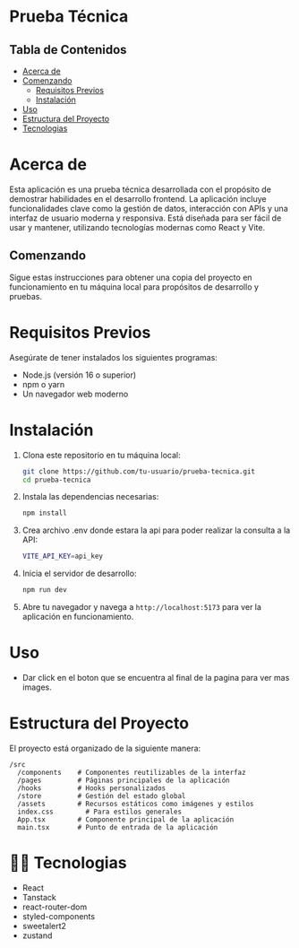 # Prueba Técnica

## Tabla de Contenidos

- [Acerca de](#acerca-de)
- [Comenzando](#comenzando)
  - [Requisitos Previos](#requisitos-previos)
  - [Instalación](#instalación)
- [Uso](#uso)
- [Estructura del Proyecto](#estructura-del-proyecto)
- [Tecnologias](#tec)

# Acerca de <a id="acerca-de"></a>

Esta aplicación es una prueba técnica desarrollada con el propósito de demostrar habilidades en el desarrollo frontend. La aplicación incluye funcionalidades clave como la gestión de datos, interacción con APIs y una interfaz de usuario moderna y responsiva. Está diseñada para ser fácil de usar y mantener, utilizando tecnologías modernas como React y Vite.

## Comenzando <a id="comenzando"></a>

Sigue estas instrucciones para obtener una copia del proyecto en funcionamiento en tu máquina local para propósitos de desarrollo y pruebas.

# Requisitos Previos <a id="requisitos-previos"></a>

Asegúrate de tener instalados los siguientes programas:

- Node.js (versión 16 o superior)
- npm o yarn
- Un navegador web moderno

# Instalación <a id="instalación"></a>

1. Clona este repositorio en tu máquina local:

   ```bash
   git clone https://github.com/tu-usuario/prueba-tecnica.git
   cd prueba-tecnica
   ```

2. Instala las dependencias necesarias:

   ```bash
   npm install
   ```

3. Crea archivo .env donde estara la api para poder realizar la consulta a la API:

   ```bash
   VITE_API_KEY=api_key
   ```

4. Inicia el servidor de desarrollo:

   ```bash
   npm run dev
   ```

5. Abre tu navegador y navega a `http://localhost:5173` para ver la aplicación en funcionamiento.

# Uso <a id="uso"></a>

- Dar click en el boton que se encuentra al final de la pagina para ver mas images.

# Estructura del Proyecto <a id="estructura-del-proyecto"></a>

El proyecto está organizado de la siguiente manera:

```
/src
  /components    # Componentes reutilizables de la interfaz
  /pages         # Páginas principales de la aplicación
  /hooks         # Hooks personalizados
  /store         # Gestión del estado global
  /assets        # Recursos estáticos como imágenes y estilos
  index.css        # Para estilos generales
  App.tsx        # Componente principal de la aplicación
  main.tsx       # Punto de entrada de la aplicación
```

# 👨‍💻 Tecnologias <a id="tec" ></a>

- React
- Tanstack
- react-router-dom
- styled-components
- sweetalert2
- zustand
